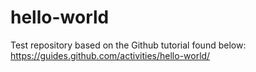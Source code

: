 # hello-world
Test repository based on the Github tutorial found below: https://guides.github.com/activities/hello-world/
